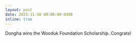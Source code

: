 ```yaml
---
layout: post
date: 2023-11-30 00:00:00-0400
inline: true
---
```


Dongha wins the Wooduk Foundation Scholarship. Congrats!